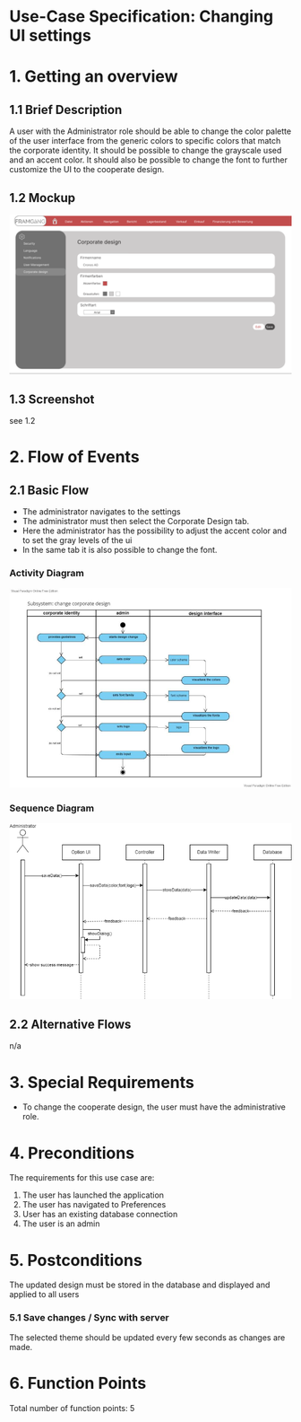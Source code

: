 # Use-Case Specification: Changing UI settings

# 1. Getting an overview

## 1.1 Brief Description
A user with the Administrator role should be able to change the color palette of the user interface from the generic colors to specific colors that match the corporate identity. It should be possible to change the grayscale used and an accent color. It should also be possible to change the font to further customize the UI to the cooperate design. 

## 1.2 Mockup
<img src="data_usecase4/mockup_usecase4.png" alt="Screenshot changing UI settings" width="600"/>

## 1.3 Screenshot
see 1.2

# 2. Flow of Events

## 2.1 Basic Flow
- The administrator navigates to the settings
- The administrator must then select the Corporate Design tab.
- Here the administrator has the possibility to adjust the accent color and to set the gray levels of the ui
- In the same tab it is also possible to change the font.

### Activity Diagram
<img src="data_usecase4/activityDiagram_usecase4.jpg" alt="Screenshot changing UI settings" width="600"/>

### Sequence Diagram
<img src="data_usecase4/sequenceDiagram_usecase4.png" alt="Screenshot sequence diagram changing UI settings" width="600"/>

## 2.2 Alternative Flows
n/a

# 3. Special Requirements
- To change the cooperate design, the user must have the administrative role.

# 4. Preconditions
The requirements for this use case are:
1. The user has launched the application
2. The user has navigated to Preferences
3. User has an existing database connection
4. The user is an admin

# 5. Postconditions
The updated design must be stored in the database and displayed and applied to all users

### 5.1 Save changes / Sync with server
The selected theme should be updated every few seconds as changes are made.

# 6. Function Points
Total number of function points: 5
